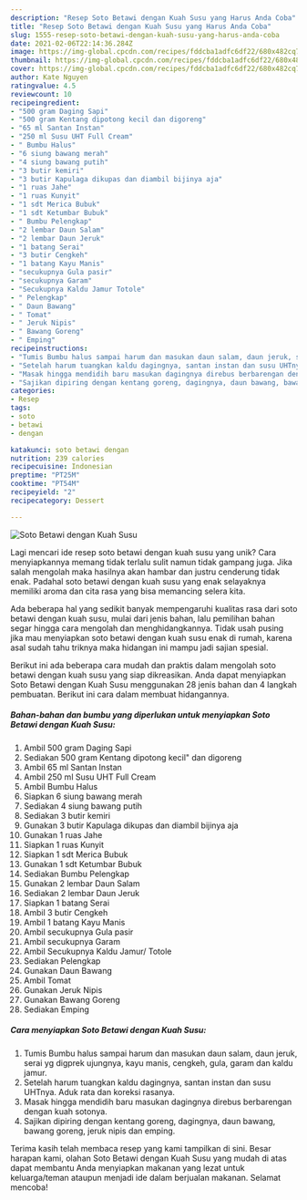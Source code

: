 ```yaml
---
description: "Resep Soto Betawi dengan Kuah Susu yang Harus Anda Coba"
title: "Resep Soto Betawi dengan Kuah Susu yang Harus Anda Coba"
slug: 1555-resep-soto-betawi-dengan-kuah-susu-yang-harus-anda-coba
date: 2021-02-06T22:14:36.284Z
image: https://img-global.cpcdn.com/recipes/fddcba1adfc6df22/680x482cq70/soto-betawi-dengan-kuah-susu-foto-resep-utama.jpg
thumbnail: https://img-global.cpcdn.com/recipes/fddcba1adfc6df22/680x482cq70/soto-betawi-dengan-kuah-susu-foto-resep-utama.jpg
cover: https://img-global.cpcdn.com/recipes/fddcba1adfc6df22/680x482cq70/soto-betawi-dengan-kuah-susu-foto-resep-utama.jpg
author: Kate Nguyen
ratingvalue: 4.5
reviewcount: 10
recipeingredient:
- "500 gram Daging Sapi"
- "500 gram Kentang dipotong kecil dan digoreng"
- "65 ml Santan Instan"
- "250 ml Susu UHT Full Cream"
- " Bumbu Halus"
- "6 siung bawang merah"
- "4 siung bawang putih"
- "3 butir kemiri"
- "3 butir Kapulaga dikupas dan diambil bijinya aja"
- "1 ruas Jahe"
- "1 ruas Kunyit"
- "1 sdt Merica Bubuk"
- "1 sdt Ketumbar Bubuk"
- " Bumbu Pelengkap"
- "2 lembar Daun Salam"
- "2 lembar Daun Jeruk"
- "1 batang Serai"
- "3 butir Cengkeh"
- "1 batang Kayu Manis"
- "secukupnya Gula pasir"
- "secukupnya Garam"
- "Secukupnya Kaldu Jamur Totole"
- " Pelengkap"
- " Daun Bawang"
- " Tomat"
- " Jeruk Nipis"
- " Bawang Goreng"
- " Emping"
recipeinstructions:
- "Tumis Bumbu halus sampai harum dan masukan daun salam, daun jeruk, serai yg digprek ujungnya, kayu manis, cengkeh, gula, garam dan kaldu jamur."
- "Setelah harum tuangkan kaldu dagingnya, santan instan dan susu UHTnya. Aduk rata dan koreksi rasanya."
- "Masak hingga mendidih baru masukan dagingnya direbus berbarengan dengan kuah sotonya."
- "Sajikan dipiring dengan kentang goreng, dagingnya, daun bawang, bawang goreng, jeruk nipis dan emping."
categories:
- Resep
tags:
- soto
- betawi
- dengan

katakunci: soto betawi dengan 
nutrition: 239 calories
recipecuisine: Indonesian
preptime: "PT25M"
cooktime: "PT54M"
recipeyield: "2"
recipecategory: Dessert

---
```



![Soto Betawi dengan Kuah Susu](https://img-global.cpcdn.com/recipes/fddcba1adfc6df22/680x482cq70/soto-betawi-dengan-kuah-susu-foto-resep-utama.jpg)

Lagi mencari ide resep soto betawi dengan kuah susu yang unik? Cara menyiapkannya memang tidak terlalu sulit namun tidak gampang juga. Jika salah mengolah maka hasilnya akan hambar dan justru cenderung tidak enak. Padahal soto betawi dengan kuah susu yang enak selayaknya memiliki aroma dan cita rasa yang bisa memancing selera kita.



Ada beberapa hal yang sedikit banyak mempengaruhi kualitas rasa dari soto betawi dengan kuah susu, mulai dari jenis bahan, lalu pemilihan bahan segar hingga cara mengolah dan menghidangkannya. Tidak usah pusing jika mau menyiapkan soto betawi dengan kuah susu enak di rumah, karena asal sudah tahu triknya maka hidangan ini mampu jadi sajian spesial.


Berikut ini ada beberapa cara mudah dan praktis dalam mengolah soto betawi dengan kuah susu yang siap dikreasikan. Anda dapat menyiapkan Soto Betawi dengan Kuah Susu menggunakan 28 jenis bahan dan 4 langkah pembuatan. Berikut ini cara dalam membuat hidangannya.

<!--inarticleads1-->

##### Bahan-bahan dan bumbu yang diperlukan untuk menyiapkan Soto Betawi dengan Kuah Susu:

1. Ambil 500 gram Daging Sapi
1. Sediakan 500 gram Kentang dipotong kecil&#34; dan digoreng
1. Ambil 65 ml Santan Instan
1. Ambil 250 ml Susu UHT Full Cream
1. Ambil  Bumbu Halus
1. Siapkan 6 siung bawang merah
1. Sediakan 4 siung bawang putih
1. Sediakan 3 butir kemiri
1. Gunakan 3 butir Kapulaga dikupas dan diambil bijinya aja
1. Gunakan 1 ruas Jahe
1. Siapkan 1 ruas Kunyit
1. Siapkan 1 sdt Merica Bubuk
1. Gunakan 1 sdt Ketumbar Bubuk
1. Sediakan  Bumbu Pelengkap
1. Gunakan 2 lembar Daun Salam
1. Sediakan 2 lembar Daun Jeruk
1. Siapkan 1 batang Serai
1. Ambil 3 butir Cengkeh
1. Ambil 1 batang Kayu Manis
1. Ambil secukupnya Gula pasir
1. Ambil secukupnya Garam
1. Ambil Secukupnya Kaldu Jamur/ Totole
1. Sediakan  Pelengkap
1. Gunakan  Daun Bawang
1. Ambil  Tomat
1. Gunakan  Jeruk Nipis
1. Gunakan  Bawang Goreng
1. Sediakan  Emping




<!--inarticleads2-->

##### Cara menyiapkan Soto Betawi dengan Kuah Susu:

1. Tumis Bumbu halus sampai harum dan masukan daun salam, daun jeruk, serai yg digprek ujungnya, kayu manis, cengkeh, gula, garam dan kaldu jamur.
1. Setelah harum tuangkan kaldu dagingnya, santan instan dan susu UHTnya. Aduk rata dan koreksi rasanya.
1. Masak hingga mendidih baru masukan dagingnya direbus berbarengan dengan kuah sotonya.
1. Sajikan dipiring dengan kentang goreng, dagingnya, daun bawang, bawang goreng, jeruk nipis dan emping.




Terima kasih telah membaca resep yang kami tampilkan di sini. Besar harapan kami, olahan Soto Betawi dengan Kuah Susu yang mudah di atas dapat membantu Anda menyiapkan makanan yang lezat untuk keluarga/teman ataupun menjadi ide dalam berjualan makanan. Selamat mencoba!
